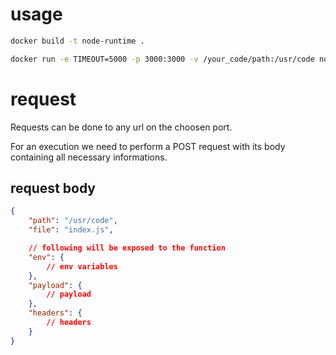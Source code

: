 # usage

```bash
docker build -t node-runtime .
```

```bash
docker run -e TIMEOUT=5000 -p 3000:3000 -v /your_code/path:/usr/code node-runtime
```

# request

Requests can be done to any url on the choosen port. 

For an execution we need to perform a POST request with its body containing all necessary informations.

## request body

```json
{
    "path": "/usr/code",
    "file": "index.js",

    // following will be exposed to the function
    "env": {
        // env variables
    },
    "payload": {
        // payload
    },
    "headers": {
        // headers
    }
}
```